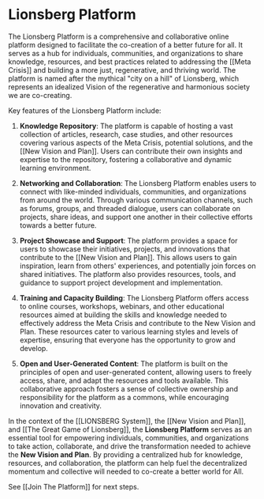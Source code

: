 # Lionsberg Platform

The Lionsberg Platform is a comprehensive and collaborative online platform designed to facilitate the co-creation of a better future for all. It serves as a hub for individuals, communities, and organizations to share knowledge, resources, and best practices related to addressing the [[Meta Crisis]] and building a more just, regenerative, and thriving world. The platform is named after the mythical "city on a hill" of Lionsberg, which represents an idealized Vision of the regenerative and harmonious society we are co-creating. 

Key features of the Lionsberg Platform include:

1.  **Knowledge Repository**: The platform is capable of hosting a vast collection of articles, research, case studies, and other resources covering various aspects of the Meta Crisis, potential solutions, and the [[New Vision and Plan]]. Users can contribute their own insights and expertise to the repository, fostering a collaborative and dynamic learning environment.
    
2.  **Networking and Collaboration**: The Lionsberg Platform enables users to connect with like-minded individuals, communities, and organizations from around the world. Through various communication channels, such as forums, groups, and threaded dialogue, users can collaborate on projects, share ideas, and support one another in their collective efforts towards a better future.
    
3.  **Project Showcase and Support**: The platform provides a space for users to showcase their initiatives, projects, and innovations that contribute to the [[New Vision and Plan]]. This allows users to gain inspiration, learn from others' experiences, and potentially join forces on shared initiatives. The platform also provides resources, tools, and guidance to support project development and implementation.
    
4.  **Training and Capacity Building**: The Lionsberg Platform offers access to online courses, workshops, webinars, and other educational resources aimed at building the skills and knowledge needed to effectively address the Meta Crisis and contribute to the New Vision and Plan. These resources cater to various learning styles and levels of expertise, ensuring that everyone has the opportunity to grow and develop.
    
5.  **Open and User-Generated Content**: The platform is built on the principles of open and user-generated content, allowing users to freely access, share, and adapt the resources and tools available. This collaborative approach fosters a sense of collective ownership and responsibility for the platform as a commons, while encouraging innovation and creativity.
    

In the context of the [[LIONSBERG System]], the [[New Vision and Plan]], and [[The Great Game of Lionsberg]], the **Lionsberg Platform** serves as an essential tool for empowering individuals, communities, and organizations to take action, collaborate, and drive the transformation needed to achieve the **New Vision and Plan**. By providing a centralized hub for knowledge, resources, and collaboration, the platform can help fuel the decentralized momentum and collective will needed to co-create a better world for All.

See [[Join The Platform]] for next steps. 